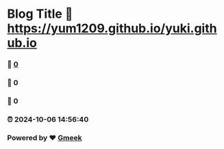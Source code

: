 # Blog Title :link: https://yum1209.github.io/yuki.github.io 
### :page_facing_up: [0](https://yum1209.github.io/yuki.github.io/tag.html) 
### :speech_balloon: 0 
### :hibiscus: 0 
### :alarm_clock: 2024-10-06 14:56:40 
### Powered by :heart: [Gmeek](https://github.com/Meekdai/Gmeek)
